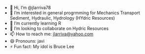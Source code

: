 - 👋 Hi, I’m @jlarriva78
- 👀 I’m interested in general progrmming for Mechanics Transport Sediment, Hydraulic, Hydrology (HYdric Resources)
- 🌱 I’m currently learning R
- 💞️ I’m looking to collaborate on Hydric Resources 
- 📫 How to reach me: jlarriva@yahoo.com
- 😄 Pronouns: javi
- ⚡ Fun fact: My idol is Bruce Lee

<!---
jlarriva78/jlarriva78 is a ✨ special ✨ repository because its `README.md` (this file) appears on your GitHub profile.
You can click the Preview link to take a look at your changes.
--->

